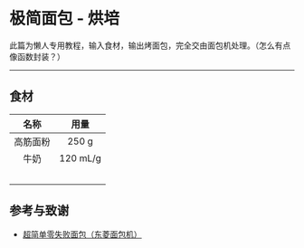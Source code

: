 # 极简面包 - 烘培

此篇为懒人专用教程，输入食材，输出烤面包，完全交由面包机处理。（怎么有点像函数封装？）

---

## 食材

|   名称   |   用量   |
| :------: | :------: |
| 高筋面粉 |  250 g   |
|   牛奶   | 120 mL/g |
|          |          |
|          |          |
|          |          |
|          |          |
|          |          |

## 参考与致谢
* [超简单零失败面包（东菱面包机）](https://www.xiachufang.com/recipe/100429210/)
